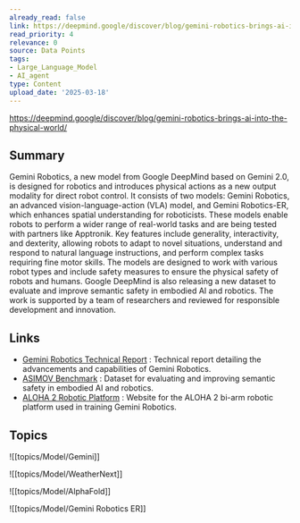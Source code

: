 ```yaml
---
already_read: false
link: https://deepmind.google/discover/blog/gemini-robotics-brings-ai-into-the-physical-world/
read_priority: 4
relevance: 0
source: Data Points
tags:
- Large_Language_Model
- AI_agent
type: Content
upload_date: '2025-03-18'
---
```


https://deepmind.google/discover/blog/gemini-robotics-brings-ai-into-the-physical-world/
## Summary

Gemini Robotics, a new model from Google DeepMind based on Gemini 2.0, is designed for robotics and introduces physical actions as a new output modality for direct robot control. It consists of two models: Gemini Robotics, an advanced vision-language-action (VLA) model, and Gemini Robotics-ER, which enhances spatial understanding for roboticists. These models enable robots to perform a wider range of real-world tasks and are being tested with partners like Apptronik. Key features include generality, interactivity, and dexterity, allowing robots to adapt to novel situations, understand and respond to natural language instructions, and perform complex tasks requiring fine motor skills. The models are designed to work with various robot types and include safety measures to ensure the physical safety of robots and humans. Google DeepMind is also releasing a new dataset to evaluate and improve semantic safety in embodied AI and robotics. The work is supported by a team of researchers and reviewed for responsible development and innovation.
## Links

- [Gemini Robotics Technical Report](https://arxiv.org/abs/2503.20020) : Technical report detailing the advancements and capabilities of Gemini Robotics.
- [ASIMOV Benchmark](https://asimov-benchmark.github.io/) : Dataset for evaluating and improving semantic safety in embodied AI and robotics.
- [ALOHA 2 Robotic Platform](https://aloha-2.github.io/) : Website for the ALOHA 2 bi-arm robotic platform used in training Gemini Robotics.

## Topics

![[topics/Model/Gemini]]

![[topics/Model/WeatherNext]]

![[topics/Model/AlphaFold]]

![[topics/Model/Gemini Robotics ER]]